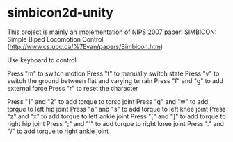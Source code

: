 # simbicon2d-unity
This project is mainly an implementation of NIPS 2007 paper:
SIMBICON: Simple Biped Locomotion Control
(http://www.cs.ubc.ca/%7Evan/papers/Simbicon.htm)

Use keyboard to control:

Press "m" to switch motion
Press "t" to manually switch state
Press "v" to switch the ground between flat and varying terrain
Press "f" and "g" to add external force
Press "r" to reset the character

Press "1" and "2" to add torque to torso joint
Press "q" and "w" to add torque to left hip joint
Press "a" and "s" to add torque to left knee joint
Press "z" and "x" to add torque to letf ankle joint
Press "[" and "]" to add torque to right hip joint
Press ";" and "'" to add torque to right knee joint
Press "." and "/" to add torque to right ankle joint


